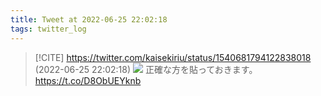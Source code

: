 ```yaml
---
title: Tweet at 2022-06-25 22:02:18
tags: twitter_log
---
```


> [!CITE] https://twitter.com/kaisekiriu/status/1540681794122838018 (2022-06-25 22:02:18)
> ![](https://twitter.com/kaisekiriu/status/1540681794122838018)
> 正確な方を貼っておきます。 https://t.co/D8ObUEYknb
